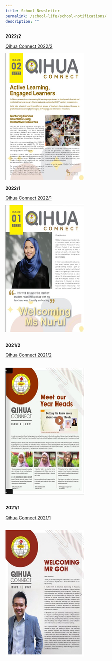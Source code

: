 ```yaml
---
title: School Newsletter
permalink: /school-life/school-notifications/
description: ""
---
```

**2022/2**

[Qihua Connect 2022/2](https://online.flipbuilder.com/zlpi/arcn/)

<img src="/images/Useful Links/qihua connect 2.jpg" style="width:250px;height:400px;">


**2022/1**

[Qihua Connect 2022/1](https://online.flipbuilder.com/zlpi/arcn/)

<img src="/images/Useful Links/Newsletter Image 1.jpeg" style="width:250px;height:400px;">
<br>
<br>

**2021/2**

[Qihua Connect 2021/2](https://online.flipbuilder.com/zlpi/qwde/)

<br>
<img src="/images/Useful Links/Newsletter Image 2.jpg" style="width:250px;height:400px;">

<br>
<br>

**2021/1**

[Qihua Connect 2021/1](https://qihuapri.ready.sg/2021-1/Qihua%20Primary%20School%20eNewsletter%202021a.html)

<br>
<img src="/images/Useful Links/Newsletter Image 3.jpg" style="width:250px;height:400px;">

<br>
<br>